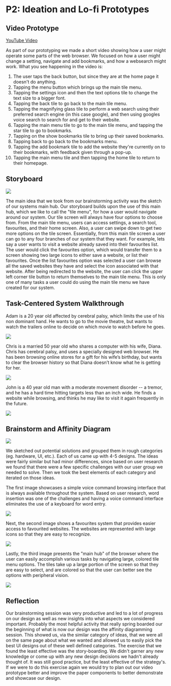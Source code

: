 # P2: Ideation and Lo-fi Prototypes

## Video Prototype

[](https://youtu.be/X77aQHgrE5k)

[YouTube Video](https://youtu.be/X77aQHgrE5k)

As part of our prototyping we made a short video showing how a user might operate some parts of the web browser. We focused on how a user might change a setting, navigate and add bookmarks, and how a websearch might work. What you see happening in the video is:
  1. The user taps the back button, but since they are at the home page it doesn't do anything.
  2. Tapping the menu button which brings up the main tile menu.
  3. Tapping the settings icon and then the text options tile to change the text size to a bigger font.
  4. Tapping the back tile to go back to the main tile menu.
  5. Tapping the magnifying glass tile to perform a web search using their preferred search engine (in this case google), and then using googles voice search to search for and get to their website.
  6. Tapping the main menu tile to go to the main tile menu, and tapping the star tile to go to bookmarks.
  7. Tapping on the show bookmarks tile to bring up their saved bookmarks.
  8. Tapping back to go back to the bookmarks menu.
  9. Tapping the add bookmark tile to add the website they're currently on to their bookmarks, with feedback given through a pop-up.
  10. Tapping the main menu tile and then tapping the home tile to return to their homepage.
  

## Storyboard

![](https://janlothar.github.io/481-t01group01/P2-storyboard.jpg)


The main idea that we took from our brainstorming activity was the sketch of our systems main hub.  Our storyboard builds upon the use of this main hub, which we like to call the "tile menu", for how a user would navigate around our system.  Our tile screen will always have four options to choose from.  From the main tile menu, users can access settings, a search tool, favourites, and their home screen.  Also, a user can swipe down to get two more options on the tile screen.  Essentially, from this main tile screen a user can go to any four branches of our system that they want.  For example, lets say a user wants to visit a website already saved into their favourites list.  The user would click the favourites option, which would transfer them to a screen showing two large icons to either save a website, or list their favourites.  Once the list favourites option was selected a user can browse all the saved websites they have and select the icon associated with that website.  After being redirected to the website, the user can click the upper left corner tile button to return themselves to the main tile menu.  This is only one of many tasks a user could do using the main tile menu we have created for our system.

## Task-Centered System Walkthrough

Adam is a 20 year old affected by cerebral palsy, which limits the use of his non dominant hand. He wants to go to the movie theatre, but wants to watch the trailers online to decide on which movie to watch before he goes.

![](https://janlothar.github.io/481-t01group01/p2-tcsd1.jpeg)

Chris is a married 50 year old who shares a computer with his wife, Diana. Chris has cerebral palsy, and uses a specially designed web browser. He has been browsing online stores for a gift for his wife’s birthday, but wants to clear the browser history so that Diana doesn’t know what he is getting for her.

![](https://janlothar.github.io/481-t01group01/p2-tcsd2.jpeg)

John is a 40 year old man with a moderate movement disorder -- a tremor, and he has a hard time hitting targets less than an inch wide. He finds a website while browsing, and thinks he may like to visit it again frequently in the future.

![](https://janlothar.github.io/481-t01group01/p2-tcsd3.jpeg)

## Brainstorm and Affinity Diagram

![](https://janlothar.github.io/481-t01group01/20170601_111242.jpg)

We sketched out potential solutions and grouped them in rough categories (eg. hardware, UI, etc.). Each of us came up with 4-5 designs. The ideas were fairly similar but had minor differences, since based on user research we found that there were a few specific challenges with our user group we needed to solve. Then we took the best elements of each category and iterated on those ideas. 

The first image showcases a simple voice command browsing interface that is always available throughout the system. Based on user research, word insertion was one of the challenges and having a voice command interface eliminates the use of a keyboard for word entry.

![](https://janlothar.github.io/481-t01group01/20170601_113127.jpg)

Next, the second image shows a favourites system that provides easier access to favourited websites. The websites are represented with large icons so that they are easy to recognize.

![](https://janlothar.github.io/481-t01group01/20170601_113135.jpg)

Lastly, the third image presents the "main hub" of the browser where the user can easily accomplish various tasks by navigating large, colored tile menu options. The tiles take up a large portion of the screen so that they are easy to select, and are colored so that the user can better see the options with peripheral vision.

![](https://janlothar.github.io/481-t01group01/20170601_113115.jpg)

## Reflection

Our brainstorming session was very productive and led to a lot of progress on our design as well as new insights into what aspects we considered important.
Probably the most helpful activity that really spring boarded our the beginning of what is now our design was the affinity diagramming session. This showed us, via the similar category of ideas, that we were all on the same page about what we wanted and allowed us to easily pick the best UI designs out of these well defined categories. 
The exercise that we found the least effective was the story-boarding. We didn't garner any new knowledge or come up with any new design decisions we hadn't already thought of. It was still good practice, but the least effective of the strategy's.
If we were to do this exercise again we would try to plan out our video prototype better and improve the paper components to better demonstrate and showcase our design. 

